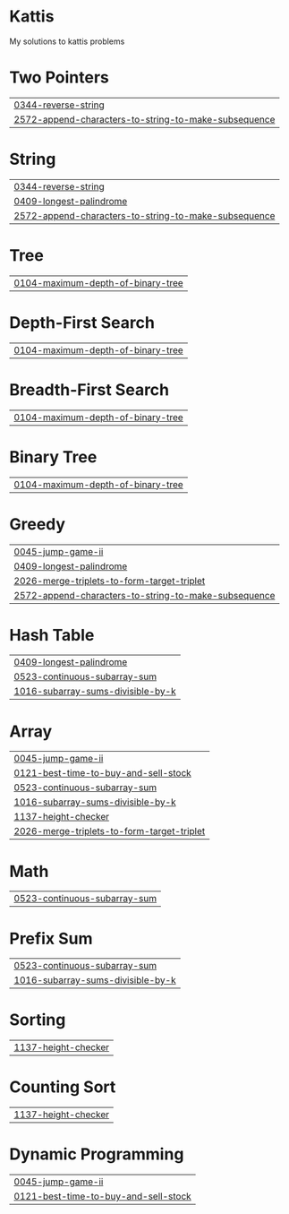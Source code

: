 # Kattis
My solutions to kattis problems


# Two Pointers
|  |
| ------- |
| [0344-reverse-string](https://github.com/Samuel787/Kattis-LeetCode/tree/master/0344-reverse-string) |
| [2572-append-characters-to-string-to-make-subsequence](https://github.com/Samuel787/Kattis-LeetCode/tree/master/2572-append-characters-to-string-to-make-subsequence) |
# String
|  |
| ------- |
| [0344-reverse-string](https://github.com/Samuel787/Kattis-LeetCode/tree/master/0344-reverse-string) |
| [0409-longest-palindrome](https://github.com/Samuel787/Kattis-LeetCode/tree/master/0409-longest-palindrome) |
| [2572-append-characters-to-string-to-make-subsequence](https://github.com/Samuel787/Kattis-LeetCode/tree/master/2572-append-characters-to-string-to-make-subsequence) |
# Tree
|  |
| ------- |
| [0104-maximum-depth-of-binary-tree](https://github.com/Samuel787/Kattis-LeetCode/tree/master/0104-maximum-depth-of-binary-tree) |
# Depth-First Search
|  |
| ------- |
| [0104-maximum-depth-of-binary-tree](https://github.com/Samuel787/Kattis-LeetCode/tree/master/0104-maximum-depth-of-binary-tree) |
# Breadth-First Search
|  |
| ------- |
| [0104-maximum-depth-of-binary-tree](https://github.com/Samuel787/Kattis-LeetCode/tree/master/0104-maximum-depth-of-binary-tree) |
# Binary Tree
|  |
| ------- |
| [0104-maximum-depth-of-binary-tree](https://github.com/Samuel787/Kattis-LeetCode/tree/master/0104-maximum-depth-of-binary-tree) |
# Greedy
|  |
| ------- |
| [0045-jump-game-ii](https://github.com/Samuel787/Kattis-LeetCode/tree/master/0045-jump-game-ii) |
| [0409-longest-palindrome](https://github.com/Samuel787/Kattis-LeetCode/tree/master/0409-longest-palindrome) |
| [2026-merge-triplets-to-form-target-triplet](https://github.com/Samuel787/Kattis-LeetCode/tree/master/2026-merge-triplets-to-form-target-triplet) |
| [2572-append-characters-to-string-to-make-subsequence](https://github.com/Samuel787/Kattis-LeetCode/tree/master/2572-append-characters-to-string-to-make-subsequence) |
# Hash Table
|  |
| ------- |
| [0409-longest-palindrome](https://github.com/Samuel787/Kattis-LeetCode/tree/master/0409-longest-palindrome) |
| [0523-continuous-subarray-sum](https://github.com/Samuel787/Kattis-LeetCode/tree/master/0523-continuous-subarray-sum) |
| [1016-subarray-sums-divisible-by-k](https://github.com/Samuel787/Kattis-LeetCode/tree/master/1016-subarray-sums-divisible-by-k) |
# Array
|  |
| ------- |
| [0045-jump-game-ii](https://github.com/Samuel787/Kattis-LeetCode/tree/master/0045-jump-game-ii) |
| [0121-best-time-to-buy-and-sell-stock](https://github.com/Samuel787/Kattis-LeetCode/tree/master/0121-best-time-to-buy-and-sell-stock) |
| [0523-continuous-subarray-sum](https://github.com/Samuel787/Kattis-LeetCode/tree/master/0523-continuous-subarray-sum) |
| [1016-subarray-sums-divisible-by-k](https://github.com/Samuel787/Kattis-LeetCode/tree/master/1016-subarray-sums-divisible-by-k) |
| [1137-height-checker](https://github.com/Samuel787/Kattis-LeetCode/tree/master/1137-height-checker) |
| [2026-merge-triplets-to-form-target-triplet](https://github.com/Samuel787/Kattis-LeetCode/tree/master/2026-merge-triplets-to-form-target-triplet) |
# Math
|  |
| ------- |
| [0523-continuous-subarray-sum](https://github.com/Samuel787/Kattis-LeetCode/tree/master/0523-continuous-subarray-sum) |
# Prefix Sum
|  |
| ------- |
| [0523-continuous-subarray-sum](https://github.com/Samuel787/Kattis-LeetCode/tree/master/0523-continuous-subarray-sum) |
| [1016-subarray-sums-divisible-by-k](https://github.com/Samuel787/Kattis-LeetCode/tree/master/1016-subarray-sums-divisible-by-k) |
# Sorting
|  |
| ------- |
| [1137-height-checker](https://github.com/Samuel787/Kattis-LeetCode/tree/master/1137-height-checker) |
# Counting Sort
|  |
| ------- |
| [1137-height-checker](https://github.com/Samuel787/Kattis-LeetCode/tree/master/1137-height-checker) |
# Dynamic Programming
|  |
| ------- |
| [0045-jump-game-ii](https://github.com/Samuel787/Kattis-LeetCode/tree/master/0045-jump-game-ii) |
| [0121-best-time-to-buy-and-sell-stock](https://github.com/Samuel787/Kattis-LeetCode/tree/master/0121-best-time-to-buy-and-sell-stock) |